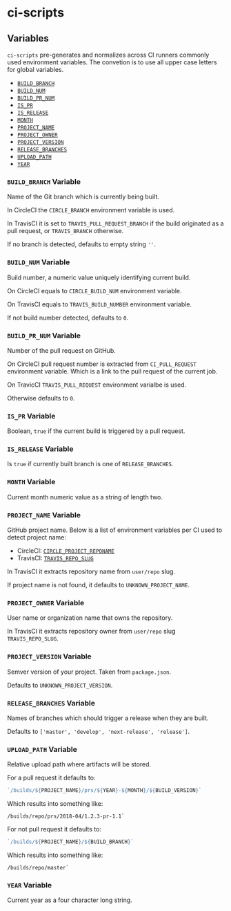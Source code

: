 # ci-scripts


## Variables

`ci-scripts` pre-generates and normalizes across CI runners commonly used environment variables.
The convetion is to use all upper case letters for global variables.


- [`BUILD_BRANCH`](#build_branch-variable)
- [`BUILD_NUM`](#build_num-variable)
- [`BUILD_PR_NUM`](#build_pr_num-variable)
- [`IS_PR`](#is_pr-variable)
- [`IS_RELEASE`](#is_release-variable)
- [`MONTH`](#month-variable)
- [`PROJECT_NAME`](#project_name-variable)
- [`PROJECT_OWNER`](#project_owner-variable)
- [`PROJECT_VERSION`](#project_version-variable)
- [`RELEASE_BRANCHES`](#release_branches-variable)
- [`UPLOAD_PATH`](#upload_path-variable)
- [`YEAR`](#year-variable)


### `BUILD_BRANCH` Variable

Name of the Git branch which is currently being built.

In CircleCI the `CIRCLE_BRANCH` environment variable is used.


In TravisCI it is set to `TRAVIS_PULL_REQUEST_BRANCH` if the build originated
as a pull request, or `TRAVIS_BRANCH` otherwise.


If no branch is detected, defaults to empty string `''`.



### `BUILD_NUM` Variable

Build number, a numeric value uniquely identifying current build.

On CircleCI equals to `CIRCLE_BUILD_NUM` environment variable.


On TravisCI equals to `TRAVIS_BUILD_NUMBER` environment variable.


If not build number detected, defaults to `0`.



### `BUILD_PR_NUM` Variable

Number of the pull request on GitHub.

On CircleCI pull request number is extracted from `CI_PULL_REQUEST` environment variable.
Which is a link to the pull request of the current job.


On TravicCI `TRAVIS_PULL_REQUEST` environment varialbe is used.


Otherwise defaults to `0`.



### `IS_PR` Variable

Boolean, `true` if the current build is triggered by a pull request.



### `IS_RELEASE` Variable

Is `true` if currently built branch is one of `RELEASE_BRANCHES`.



### `MONTH` Variable

Current month numeric value as a string of length two.



### `PROJECT_NAME` Variable

GitHub project name. Below is a list of environment variables per CI used to
detect project name:

- CircleCI: [`CIRCLE_PROJECT_REPONAME`](https://circleci.com/docs/1.0/environment-variables/#build-details)
- TravisCI: [`TRAVIS_REPO_SLUG`](https://docs.travis-ci.com/user/environment-variables/)


In TravisCI it extracts repository name from `user/repo` slug.


If project name is not found, it defaults to `UNKNOWN_PROJECT_NAME`.



### `PROJECT_OWNER` Variable

User name or organization name that owns the repository.


In TravisCI it extracts repository owner from `user/repo` slug `TRAVIS_REPO_SLUG`.



### `PROJECT_VERSION` Variable

Semver version of your project. Taken from `package.json`.


Defaults to `UNKNOWN_PROJECT_VERSION`.



### `RELEASE_BRANCHES` Variable

Names of branches which should trigger a release when they are built.

Defaults to `['master', 'develop', 'next-release', 'release']`.



### `UPLOAD_PATH` Variable

Relative upload path where artifacts will be stored.

For a pull request it defaults to:

```js
`/builds/${PROJECT_NAME}/prs/${YEAR}-${MONTH}/${BUILD_VERSION}`
```

Which results into something like:

```
/builds/repo/prs/2018-04/1.2.3-pr-1.1`
```


For not pull request it defaults to:

```js
`/builds/${PROJECT_NAME}/${BUILD_BRANCH}`
```

Which results into something like:

```
/builds/repo/master`
```



### `YEAR` Variable

Current year as a four character long string.





